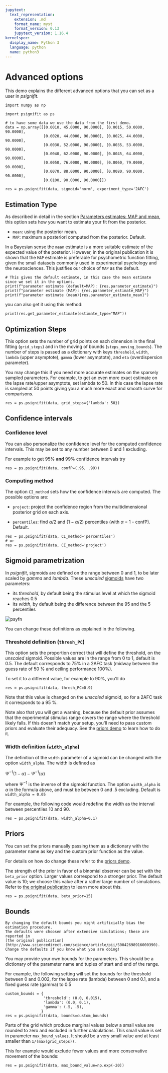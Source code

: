 ```yaml
---
jupytext:
  text_representation:
    extension: .md
    format_name: myst
    format_version: 0.13
    jupytext_version: 1.16.4
kernelspec:
  display_name: Python 3
  language: python
  name: python3
---
```


# Advanced options

This demo explains the different advanced options that you can set as a user in *psignifit*.

```{code-cell} ipython3
import numpy as np

import psignifit as ps

# to have some data we use the data from the first demo.
data = np.array([[0.0010, 45.0000, 90.0000], [0.0015, 50.0000, 90.0000],
                 [0.0020, 44.0000, 90.0000], [0.0025, 44.0000, 90.0000],
                 [0.0030, 52.0000, 90.0000], [0.0035, 53.0000, 90.0000],
                 [0.0040, 62.0000, 90.0000], [0.0045, 64.0000, 90.0000],
                 [0.0050, 76.0000, 90.0000], [0.0060, 79.0000, 90.0000],
                 [0.0070, 88.0000, 90.0000], [0.0080, 90.0000, 90.0000],
                 [0.0100, 90.0000, 90.0000]])

res = ps.psignifit(data, sigmoid='norm', experiment_type='2AFC')
```


## Estimation Type
As described in detail in the section [Parameters estimates: MAP and mean](map_vs_mean), this option sets how you want to estimate your fit from the posterior.

- `mean`: using the posterior mean. 
- `MAP`: maximum a posteriori computed from the posterior. Default.

In a Bayesian sense the `mean` estimate is a more suitable estimate of the expected value of the posterior. 
However, in the original publication it is shown that the `MAP` estimate is preferable for psychometric function fitting, given the small datasets commonly used in experimental psychology and the neurosciences.
This justifies our choice of `MAP` as the default.


```{code-cell} ipython3
# This gives the default estimate, in this case the mean estimate since we set it in the options.
print(f"parameter estimate (default=MAP): {res.parameter_estimate}")
print(f"parameter estimate (MAP): {res.parameter_estimate_MAP}")
print(f"parameter estimate (mean){res.parameter_estimate_mean}")
```

you can also get it using this method:
```{code-cell} ipython3
print(res.get_parameter_estimate(estimate_type="MAP"))
```

## Optimization Steps
This option sets the number of grid points on each dimension in the final
fitting (`grid_steps`) and in the moving of bounds (`steps_moving_bounds`).
The number of steps is passed as a dictionary with keys `threshold`, `width`, `lambda` (upper asymptote),
`gamma` (lower asymptote), and `eta` (overdispersion parameter).

You may change this if you need more accurate estimates on the sparsely
sampled parameters. For example, to get an even more exact estimate on the
lapse rate/upper asymptote, set lambda to 50.
In this case the lapse rate is sampled at 50 points giving you a much more exact and smooth curve for comparisons.

```{code-cell} ipython3
res = ps.psignifit(data, grid_steps={'lambda': 50})
```

## Confidence intervals

### Confidence level
You can also personalize the confidence level for the computed confidence intervals.
This may be set to any number between 0 and 1 excluding.

For example to get 95% **and** 99% confidence intervals try

```{code-cell} ipython3
res = ps.psignifit(data, confP=(.95, .99))
```

### Computing method

The option `CI_method` sets how the confidence intervals are computed. The possible options are:

- `project`: project the confidence region from the multidimensional posterior grid on each axis.

- `percentiles`: find $\alpha/2$ and $(1-\alpha/2)$ percentiles (with $\alpha$ = 1 - confP). Default.

```{code-cell} ipython3
res = ps.psignifit(data, CI_method='percentiles')
# or
res = ps.psignifit(data, CI_method='project')
```

## Sigmoid parametrization

In *psignifit*, sigmoids are defined on the range between 0 and 1,
to be later scaled by *gamma* and *lambda*. 
These *unscaled* [sigmoids](plot_all_sigmoids) have two parameters:

- its *threshold*, by default being the stimulus level at which the sigmoid reaches 0.5
- its *width*, by default being the difference between the 95 and the 5 percentiles

![psyfn](../sigmoid_and_params_advanced.png)

You can change these definitions as explained in the following.

### Threshold definition (`thresh_PC`)

This option sets the proportion correct that will define the threshold,
on the *unscaled* sigmoid. 
Possible values are in the range from 0 to 1, default is 0.5. 
The default corresponds to 75\% in a 2AFC task (midway between the 
guess rate of 50 % and ceiling performance 100%).

To set it to a different value, for example to 90%, you'll do

```{code-cell} ipython3
res = ps.psignifit(data, thresh_PC=0.9)
```

Note that this value is changed on the *unscaled* sigmoid, so for a 2AFC 
task it corresponds to a 95 \%.

Note also that you will get a warning, because the default prior assumes that the experimental
stimulus range covers the range where the threshold likely falls. If this doesn't match your
setup, you'll need to pass custom priors and evaluate their adequacy. 
See the [priors demo](priors) to learn how to do it.



### Width definition (`width_alpha`)

The definition of the `width` parameter of a sigmoid can be changed with 
the option `width_alpha`. The width is defined as 

$\Psi^{-1}(1-\alpha) - \Psi^{-1}(\alpha)$ 

where $\Psi^{-1}$ is the inverse of the sigmoid function. 
The option `width_alpha` is $\alpha$ in the formula above, and must be
between 0 and .5 excluding. Default is `width_alpha = 0.05`

For example, the following code would redefine the width as 
the interval between percentiles 10 and 90.

```{code-cell} ipython3
res = ps.psignifit(data, width_alpha=0.1)
```


## Priors

You can set the priors manually passing them as a dictionary with the parameter name as key and the custom prior function
as the value.

For details on how do change these refer to the [priors demo](priors).


The strength of the prior in favor of a binomial observer can be set with
the `beta_prior` option. Larger values correspond to a stronger prior.
The default value is 10; we choose this value after
a rather large number of simulations. Refer to
[the original publication](http://www.sciencedirect.com/science/article/pii/S0042698916000390) 
to learn more about this.

```{code-cell} ipython3
res = ps.psignifit(data, beta_prior=15)
```


## Bounds

```{warning}
By changing the default bounds you might artificially bias the estimation procedure. 
The defaults were choosen after extensive simulations; these are reported in 
[the original publication](http://www.sciencedirect.com/science/article/pii/S0042698916000390). 
Change the defaults if you know what you are doing!
```

You may provide your own bounds for the parameters.
This should be a dictionary of the parameter name and tuples of
start and end of the range.

For example, the following setting will set the bounds for the threshold between 0 and 0.002,
for the lapse rate (lambda) between 0 and 0.1, and a fixed guess rate (gamma) to 0.5

```{code-cell} ipython3
custom_bounds = {
                 'threshold': (0.0, 0.015),
                 'lambda': (0.0, 0.1),
                 'gamma': (.5, .5),
                }
res = ps.psignifit(data, bounds=custom_bounds)
```


Parts of the grid which produce marginal values below a small value are rounded to zero 
and excluded in further calculations. This small value is set in parameter `max_bound_values`.
It should be a very small value and at least smaller than `1/(max(grid_steps))`.

This for example would exclude fewer values and more conservative
movement of the bounds:

```{code-cell} ipython3
res = ps.psignifit(data, max_bound_value=np.exp(-20))
```
